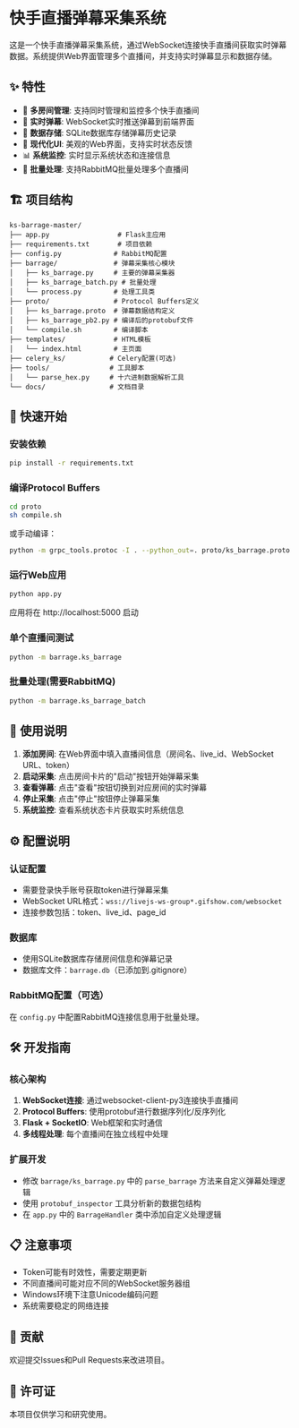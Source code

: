 # 快手直播弹幕采集系统

这是一个快手直播弹幕采集系统，通过WebSocket连接快手直播间获取实时弹幕数据。系统提供Web界面管理多个直播间，并支持实时弹幕显示和数据存储。

## ✨ 特性

- 🎯 **多房间管理**: 支持同时管理和监控多个快手直播间
- 🚀 **实时弹幕**: WebSocket实时推送弹幕到前端界面
- 💾 **数据存储**: SQLite数据库存储弹幕历史记录
- 🎨 **现代化UI**: 美观的Web界面，支持实时状态反馈
- 📊 **系统监控**: 实时显示系统状态和连接信息
- 🔄 **批量处理**: 支持RabbitMQ批量处理多个直播间

## 🏗️ 项目结构

```
ks-barrage-master/
├── app.py                 # Flask主应用
├── requirements.txt       # 项目依赖
├── config.py             # RabbitMQ配置
├── barrage/              # 弹幕采集核心模块
│   ├── ks_barrage.py     # 主要的弹幕采集器
│   ├── ks_barrage_batch.py # 批量处理
│   └── process.py        # 处理工具类
├── proto/                # Protocol Buffers定义
│   ├── ks_barrage.proto  # 弹幕数据结构定义
│   ├── ks_barrage_pb2.py # 编译后的protobuf文件
│   └── compile.sh        # 编译脚本
├── templates/            # HTML模板
│   └── index.html        # 主页面
├── celery_ks/           # Celery配置(可选)
├── tools/               # 工具脚本
│   └── parse_hex.py     # 十六进制数据解析工具
└── docs/                # 文档目录
```

## 🚀 快速开始

### 安装依赖

```bash
pip install -r requirements.txt
```

### 编译Protocol Buffers

```bash
cd proto
sh compile.sh
```

或手动编译：
```bash
python -m grpc_tools.protoc -I . --python_out=. proto/ks_barrage.proto
```

### 运行Web应用

```bash
python app.py
```

应用将在 http://localhost:5000 启动

### 单个直播间测试

```bash
python -m barrage.ks_barrage
```

### 批量处理(需要RabbitMQ)

```bash
python -m barrage.ks_barrage_batch
```

## 📝 使用说明

1. **添加房间**: 在Web界面中填入直播间信息（房间名、live_id、WebSocket URL、token）
2. **启动采集**: 点击房间卡片的"启动"按钮开始弹幕采集
3. **查看弹幕**: 点击"查看"按钮切换到对应房间的实时弹幕
4. **停止采集**: 点击"停止"按钮停止弹幕采集
5. **系统监控**: 查看系统状态卡片获取实时系统信息

## ⚙️ 配置说明

### 认证配置
- 需要登录快手账号获取token进行弹幕采集
- WebSocket URL格式：`wss://livejs-ws-group*.gifshow.com/websocket`
- 连接参数包括：token、live_id、page_id

### 数据库
- 使用SQLite数据库存储房间信息和弹幕记录
- 数据库文件：`barrage.db`（已添加到.gitignore）

### RabbitMQ配置（可选）
在 `config.py` 中配置RabbitMQ连接信息用于批量处理。

## 🛠️ 开发指南

### 核心架构

1. **WebSocket连接**: 通过websocket-client-py3连接快手直播间
2. **Protocol Buffers**: 使用protobuf进行数据序列化/反序列化
3. **Flask + SocketIO**: Web框架和实时通信
4. **多线程处理**: 每个直播间在独立线程中处理

### 扩展开发

- 修改 `barrage/ks_barrage.py` 中的 `parse_barrage` 方法来自定义弹幕处理逻辑
- 使用 `protobuf_inspector` 工具分析新的数据包结构
- 在 `app.py` 中的 `BarrageHandler` 类中添加自定义处理逻辑

## 📋 注意事项

- Token可能有时效性，需要定期更新
- 不同直播间可能对应不同的WebSocket服务器组
- Windows环境下注意Unicode编码问题
- 系统需要稳定的网络连接

## 🤝 贡献

欢迎提交Issues和Pull Requests来改进项目。

## 📄 许可证

本项目仅供学习和研究使用。